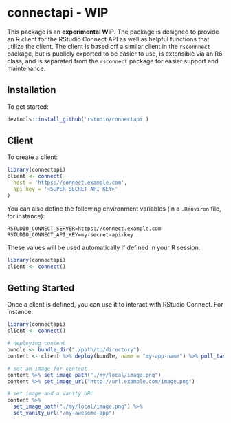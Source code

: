 # connectapi - **WIP**

This package is an **experimental WIP**. The package is designed to provide an R
client for the RStudio Connect API as well as helpful functions that utilize the
client. The client is based off a similar client in the `rsconnnect` package,
but is publicly exported to be easier to use, is extensible via an R6 class, and
is separated from the `rsconnect` package for easier support and maintenance.

## Installation

To get started:

```r
devtools::install_github('rstudio/connectapi')
```

## Client

To create a client:

```r
library(connectapi)
client <- connect(
  host = 'https://connect.example.com',
  api_key = '<SUPER SECRET API KEY>'
)
```

You can also define the following environment variables (in a `.Renviron` file, for instance):

```
RSTUDIO_CONNECT_SERVER=https://connect.example.com
RSTUDIO_CONNECT_API_KEY=my-secret-api-key
```

These values will be used automatically if defined in your R session.

```r
library(connectapi)
client <- connect()
```

## Getting Started

Once a client is defined, you can use it to interact with RStudio Connect. For instance:

```r
library(connectapi)
client <- connect()

# deploying content
bundle <- bundle_dir("./path/to/directory")
content <- client %>% deploy(bundle, name = "my-app-name") %>% poll_task()

# set an image for content
content %>% set_image_path("./my/local/image.png")
content %>% set_image_url("http://url.example.com/image.png")

# set image and a vanity URL
content %>%
  set_image_path("./my/local/image.png") %>%
  set_vanity_url("/my-awesome-app")
```
